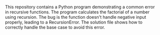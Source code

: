 This repository contains a Python program demonstrating a common error in recursive functions. The program calculates the factorial of a number using recursion.  The bug is the function doesn't handle negative input properly, leading to a RecursionError.  The solution file shows how to correctly handle the base case to avoid this error.